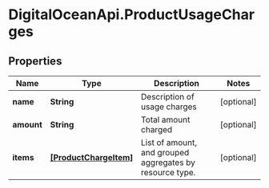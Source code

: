 # DigitalOceanApi.ProductUsageCharges

## Properties
Name | Type | Description | Notes
------------ | ------------- | ------------- | -------------
**name** | **String** | Description of usage charges | [optional] 
**amount** | **String** | Total amount charged | [optional] 
**items** | [**[ProductChargeItem]**](ProductChargeItem.md) | List of amount, and grouped aggregates by resource type. | [optional] 
